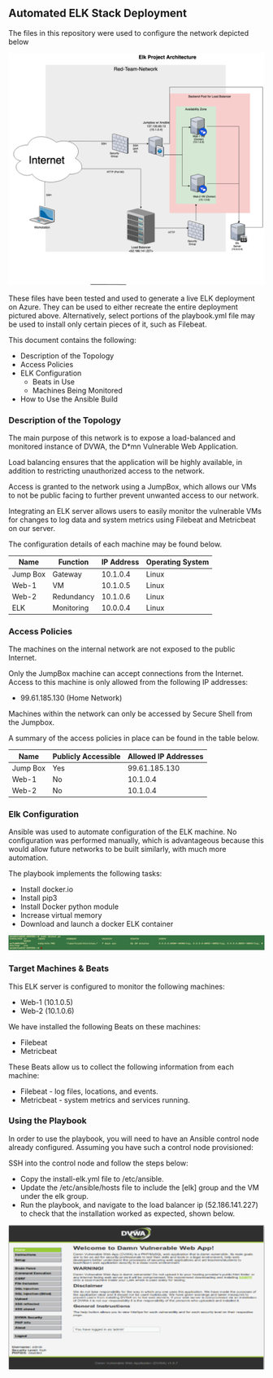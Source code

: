 ## Automated ELK Stack Deployment

The files in this repository were used to configure the network depicted below

![Architecture](https://github.com/wjacksimmons/ELKStack/blob/master/UT%20CYBERSECURITY%20PROJECT%201/ELK%20Architecture.png)




These files have been tested and used to generate a live ELK deployment on Azure. They can be used to either recreate the entire deployment pictured above. Alternatively, select portions of the playbook.yml file may be used to install only certain pieces of it, such as Filebeat.



This document contains the following:
- Description of the Topology
- Access Policies
- ELK Configuration
  - Beats in Use
  - Machines Being Monitored
- How to Use the Ansible Build


### Description of the Topology

The main purpose of this network is to expose a load-balanced and monitored instance of DVWA, the D*mn Vulnerable Web Application.

Load balancing ensures that the application will be highly available, in addition to restricting unauthorized access to the network.

Access is granted to the network using a JumpBox, which allows our VMs to not be public facing to further prevent unwanted access to our network.

Integrating an ELK server allows users to easily monitor the vulnerable VMs for changes to log data and system metrics using Filebeat and Metricbeat on our server.

The configuration details of each machine may be found below.

| Name     | Function  | IP Address | Operating System |
|----------|---------- |------------|------------------|
| Jump Box | Gateway   | 10.1.0.4   | Linux            |
| Web-1    | VM        | 10.1.0.5   | Linux            |
| Web-2    | Redundancy| 10.1.0.6   | Linux            |
| ELK      | Monitoring| 10.0.0.4   | Linux            |

### Access Policies

The machines on the internal network are not exposed to the public Internet. 

Only the JumpBox machine can accept connections from the Internet. Access to this machine is only allowed from the following IP addresses:
- 99.61.185.130 (Home Network)

Machines within the network can only be accessed by Secure Shell from the Jumpbox. 


A summary of the access policies in place can be found in the table below.

| Name     | Publicly Accessible | Allowed IP Addresses |
|----------|---------------------|----------------------|
| Jump Box | Yes                 | 99.61.185.130        |
| Web-1    | No                  | 10.1.0.4             |
| Web-2    | No                  | 10.1.0.4           |

### Elk Configuration

Ansible was used to automate configuration of the ELK machine. No configuration was performed manually, which is advantageous because this would allow future networks to be built similarly, with much more automation.

The playbook implements the following tasks:
- Install docker.io
- Install pip3
- Install Docker python module
- Increase virtual memory
- Download and launch a docker ELK container

![Docker_PS](https://github.com/wjacksimmons/ELKStack/blob/master/UT%20CYBERSECURITY%20PROJECT%201/Docker_PS.png)

### Target Machines & Beats
This ELK server is configured to monitor the following machines:
- Web-1 (10.1.0.5)
- Web-2 (10.1.0.6)

We have installed the following Beats on these machines:
- Filebeat
- Metricbeat

These Beats allow us to collect the following information from each machine:
- Filebeat - log files, locations, and events.
- Metricbeat - system metrics and services running.

### Using the Playbook
In order to use the playbook, you will need to have an Ansible control node already configured. Assuming you have such a control node provisioned: 

SSH into the control node and follow the steps below:
- Copy the install-elk.yml file to /etc/ansible.
- Update the /etc/ansible/hosts file to include the [elk] group and the VM under the elk group. 
- Run the playbook, and navigate to the load balancer ip (52.186.141.227) to check that the installation worked as expected, shown below.

![DVWA](https://github.com/wjacksimmons/ELKStack/blob/master/UT%20CYBERSECURITY%20PROJECT%201/DVWA.png)

